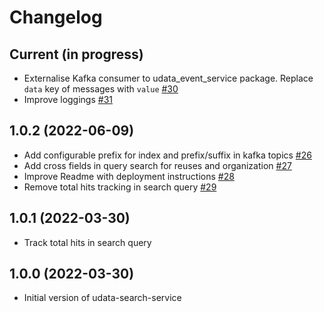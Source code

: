 # Changelog

## Current (in progress)

- Externalise Kafka consumer to udata_event_service package. Replace `data` key of messages with `value` [#30](https://github.com/opendatateam/udata-search-service/pull/30)
- Improve loggings [#31](https://github.com/opendatateam/udata-search-service/pull/31)

## 1.0.2 (2022-06-09)

- Add configurable prefix for index and prefix/suffix in kafka topics [#26](https://github.com/opendatateam/udata-search-service/pull/26)
- Add cross fields in query search for reuses and organization [#27](https://github.com/opendatateam/udata-search-service/pull/27)
- Improve Readme with deployment instructions [#28](https://github.com/opendatateam/udata-search-service/pull/28)
- Remove total hits tracking in search query [#29](https://github.com/opendatateam/udata-search-service/pull/29)

## 1.0.1 (2022-03-30)

- Track total hits in search query

## 1.0.0 (2022-03-30)

- Initial version of udata-search-service
